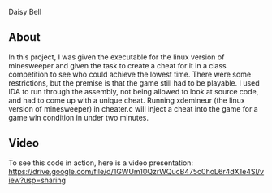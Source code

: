 Daisy Bell 

## About
In this project, I was given the executable for the linux version of minesweeper and given the task to create a cheat for it in a class competition to see who could achieve the lowest time. There were some restrictions, but the premise is that the game still had to be playable. I used IDA to run through the assembly, not being allowed to look at source code, and had to come up with a unique cheat.  Running xdemineur (the linux version of minesweeper) in cheater.c will inject a cheat into the game for a game win condition in under two minutes. 

## Video
To see this code in action, here is a video presentation: https://drive.google.com/file/d/1GWUm10QzrWQucB475c0hoL6r4dX1e4SI/view?usp=sharing
